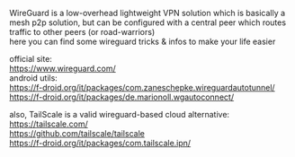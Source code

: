 WireGuard is a low-overhead lightweight VPN solution which is basically a mesh p2p solution, but can be configured with a central peer which routes traffic to other peers (or road-warriors)  
here you can find some wireguard tricks & infos to make your life easier

official site:  
https://www.wireguard.com/  
android utils:  
https://f-droid.org/it/packages/com.zaneschepke.wireguardautotunnel/  
https://f-droid.org/it/packages/de.marionoll.wgautoconnect/  
  
also, TailScale is a valid wireguard-based cloud alternative:  
https://tailscale.com/  
https://github.com/tailscale/tailscale  
https://f-droid.org/it/packages/com.tailscale.ipn/  

